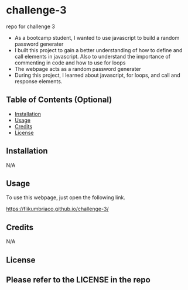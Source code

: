 # challenge-3
repo for challenge 3


- As a bootcamp student, I wanted to use javascript to build a random password generater
- I built this project to gain a better understanding of how to define and call elements in javascript. Also to understand the importance of commenting in code and how to use for loops
- The webpage acts as a random password generater
- During this project, I learned about javascript, for loops, and call and response elements.



## Table of Contents (Optional)

- [Installation](#installation)
- [Usage](#usage)
- [Credits](#credits)
- [License](#license)

## Installation

N/A

## Usage
To use this webpage, just open the following link.

https://flikumbriaco.github.io/challenge-3/

## Credits

N/A

## License

Please refer to the LICENSE in the repo
---